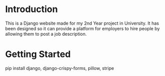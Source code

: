 # Introduction 
This is a Django website made for my 2nd Year project in University. It has been designed so it can provide a platform for employers to hire people by allowing them to post a job description.

# Getting Started
pip install django, django-crispy-forms, pillow, stripe

